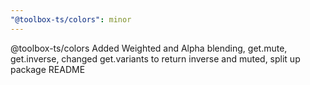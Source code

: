 ```yaml
---
"@toolbox-ts/colors": minor
---
```


@toolbox-ts/colors Added Weighted and Alpha blending, get.mute, get.inverse, changed get.variants to return inverse and muted, split up package README
